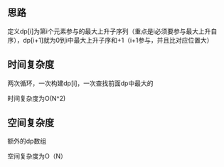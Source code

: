 ## 思路

定义dp[i]为第i个元素参与的最大上升子序列（重点是i必须要参与最大上升自序），dp[i+1]就为0到i中最大上升子序和+1（i+1参与，并且比对应位置大）

## 时间复杂度

两次循环，一次构建dp[i]，一次查找前面dp中最大的

时间复杂度为O(N^2)

## 空间复杂度

额外的dp数组

空间复杂度为O（N）

